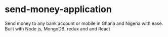 # send-money-application
Send money to  any bank account or mobile in Ghana and Nigeria with ease. Built with Node js, MongoDB, redux and  and React
